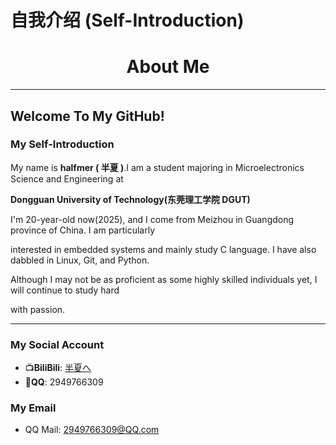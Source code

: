 # 自我介绍 (Self-Introduction)

<div align="center">
 <h1>About Me</h1> 
</div>

---

## Welcome To My GitHub!

### My Self-Introduction

My name is **halfmer ( 半夏 )**.I am a student majoring in Microelectronics Science and Engineering at

**Dongguan University of Technology(东莞理工学院 DGUT)**

I'm 20-year-old now(2025), and I come from Meizhou in Guangdong province of China. I am particularly 

interested in embedded systems and mainly study C language. I have also dabbled in Linux, Git, and Python. 

Although I may not be as proficient as some highly skilled individuals yet, I will continue to study hard 

with passion.

---

### My Social Account

- :tv:**BiliBili**: [半夏へ](https://space.bilibili.com/399903838)
- :penguin:**QQ**: 2949766309

### My Email

- QQ Mail: 2949766309@QQ.com
